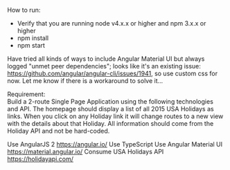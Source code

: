 How to run:
- Verify that you are running node v4.x.x or higher and npm 3.x.x or higher
- npm install
- npm start


Have tried all kinds of ways to include Angular Material UI but always logged "unmet peer dependencies";
looks like it's an existing issue: https://github.com/angular/angular-cli/issues/1941, 
so use custom css for now. 
Let me know if there is a workaround to solve it...



Requirement:  
Build a 2-route Single Page Application using the following technologies and API. The homepage should display a list of all 2015 USA Holidays as links. When you click on any Holiday link it will change routes to a new view with the details about that Holiday. All information should come from the Holiday API and not be hard-coded.
 
Use AngularJS 2 https://angular.io/ 
Use TypeScript
Use Angular Material UI https://material.angular.io/ 
Consume USA Holidays API https://holidayapi.com/



